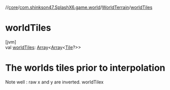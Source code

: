 //[core](../../../index.md)/[com.shinkson47.SplashX6.game.world](../index.md)/[WorldTerrain](index.md)/[worldTiles](world-tiles.md)

# worldTiles

[jvm]\
val [worldTiles](world-tiles.md): [Array](https://kotlinlang.org/api/latest/jvm/stdlib/kotlin/-array/index.html)&lt;[Array](https://kotlinlang.org/api/latest/jvm/stdlib/kotlin/-array/index.html)&lt;[Tile](../-tile/index.md)?&gt;&gt;

# The worlds tiles prior to interpolation

Note well : raw x and y are inverted. <c>worldTilex</c>
